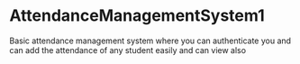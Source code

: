 # AttendanceManagementSystem1
Basic attendance management system where you can authenticate you and can add the attendance of any student easily and can view also
